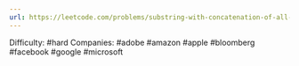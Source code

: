 ```yaml
---
url: https://leetcode.com/problems/substring-with-concatenation-of-all-words
---
```


Difficulty: #hard
Companies: #adobe #amazon #apple #bloomberg #facebook #google #microsoft